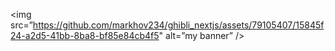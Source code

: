 <img src=”https://github.com/markhov234/ghibli_nextjs/assets/79105407/15845f24-a2d5-41bb-8ba8-bf85e84cb4f5" alt=”my banner” />
